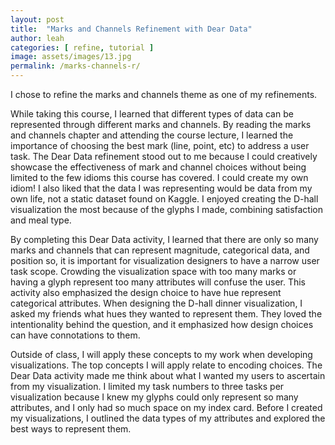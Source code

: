 ```yaml
---
layout: post
title:  "Marks and Channels Refinement with Dear Data"
author: leah
categories: [ refine, tutorial ]
image: assets/images/13.jpg
permalink: /marks-channels-r/
---
```


I chose to refine the marks and channels theme as one of my refinements.

While taking this course, I learned that different types of data can be represented through different marks and channels. By reading the marks and channels chapter and attending the course lecture, I learned the importance of choosing the best mark (line, point, etc) to address a user task. The Dear Data refinement stood out to me because I could creatively showcase the effectiveness of mark and channel choices without being limited to the few idioms this course has covered. I could create my own idiom! I also liked that the data I was representing would be data from my own life, not a static dataset found on Kaggle. I enjoyed creating the D-hall visualization the most because of the glyphs I made, combining satisfaction and meal type.

By completing this Dear Data activity, I learned that there are only so many marks and channels that can represent magnitude, categorical data, and position so, it is important for visualization designers to have a narrow user task scope. Crowding the visualization space with too many marks or having a glyph represent too many attributes will confuse the user. This activity also emphasized the design choice to have hue represent categorical attributes. When designing the D-hall dinner visualization, I asked my friends what hues they wanted to represent them. They loved the intentionality behind the question, and it emphasized how design choices can have connotations to them.

Outside of class, I will apply these concepts to my work when developing visualizations. The top concepts I will apply relate to encoding choices. The Dear Data activity made me think about what I wanted my users to ascertain from my visualization. I limited my task numbers to three tasks per visualization because I knew my glyphs could only represent so many attributes, and I only had so much space on my index card. Before I created my visualizations, I outlined the data types of my attributes and explored the best ways to represent them. 
